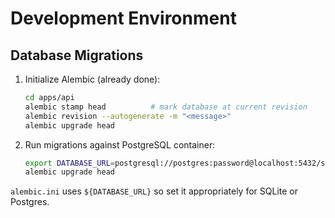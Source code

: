 # Development Environment

## Database Migrations

1. Initialize Alembic (already done):
   ```bash
   cd apps/api
   alembic stamp head          # mark database at current revision
   alembic revision --autogenerate -m "<message>"
   alembic upgrade head
   ```

2. Run migrations against PostgreSQL container:
   ```bash
   export DATABASE_URL=postgresql://postgres:password@localhost:5432/seraaj_dev
   alembic upgrade head
   ```

`alembic.ini` uses `${DATABASE_URL}` so set it appropriately for SQLite or Postgres.
